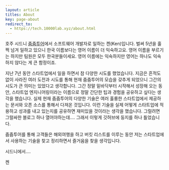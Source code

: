 ```yaml
---
layout: article
titles: About
key: page-about
redirect_to:
  - https://tech.10000lab.xyz/about.html
---
```


호주 시드니 [줌줌투어](https://www.zoomzoomtour.com)에서 소프트웨어 개발자로 일하는 켄(Ken)입니다. 벌써 5년을 훌쩍 넘겨 일하고 있으니 한국 이름보다는 영어 이름이 더 익숙하고요. 영어 이름을 부르기는 하지만 팀원은 모두 한국분들이세요. 영어 이름에는 익숙하지만 영어는 하나도 익숙하지 않다는 게 큰 함정이죠.

지난 7년 동안 스타트업에서 일을 하면서 참 다양한 시도를 했었습니다. 지금은 흔적도 없이 사라진 여러 도전과 시도를 통해 현재 줌줌투어의 모습을 갖추게 되었으니 그간의 시도가 큰 의미는 있었다고 생각합니다.
그간 정말 밑바닥부터 시작해서 성장해 오는 동안, 스타트업 엔지니어링이라는 이름으로 정말 간단한 팁과 경험을 공유하고 싶다는 생각을 했습니다. 실제 현재 줌줌투어의 다양한 기술은 여러 훌륭한 스타트업에서 제공하는 문서와 오픈 소스를 통해서 다져온 것입니다. 이런 기술을 실제 어떻게 스타트업에 적용하고 성과를 내고 있는지를 공유하면 재미있을 것이라는 생각을 했습니다.
그럴려면 그럴싸한 블로그 하나 열어야하는데.... 그래서 이렇게 깃허브에 둥지를 하나 틀었습니다.

줌줌투어를 통해 고객들은 해외여행을 하고 버킷 리스트를 이루는 동안 저는 스타트업에서 사용하는 기술을 찾고 정리하면서 즐거움을 찾을 생각입니다.

시드니에서....

켄

